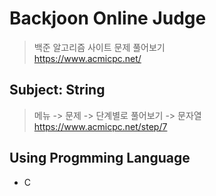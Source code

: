 Backjoon Online Judge
======================
> 백준 알고리즘 사이트 문제 풀어보기   
> <https://www.acmicpc.net/>   

Subject: String
------------------------------------------
> 메뉴 -> 문제 -> 단계별로 풀어보기 -> 문자열   
> <https://www.acmicpc.net/step/7>

Using Progmming Language
---------------------
* C
